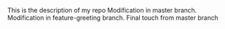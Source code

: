 This is the description of my repo
Modification in master branch.
Modification in feature-greeting branch.
Final touch from master branch